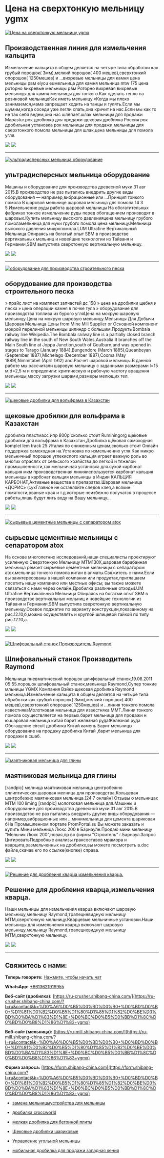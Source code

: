 # Цена на сверхтонкую мельницу ygmx

<a href="https://swt.shibang-china.com/?l=ru&img&k=%D0%A6%D0%B5%D0%BD%D0%B0+%D0%BD%D0%B0+%D1%81%D0%B2%D0%B5%D1%80%D1%85%D1%82%D0%BE%D0%BD%D0%BA%D1%83%D1%8E+%D0%BC%D0%B5%D0%BB%D1%8C%D0%BD%D0%B8%D1%86%D1%83+ygmx" target="_blank">![Цена на сверхтонкую мельницу ygmx](http://static.shibang-china.com/all-800x300/1373.jpg)</a>

## Производственная линия для измельчения кальцита
Измельчение кальцита в общем деляется на четыре типа обработки как грубый порошок( 3мм),мелкий порошок( 400 мешев),сверхтонкий опорошок( 1250мешев) и …вихревые мельницы для камня цена мельницы рвм eiyou euмельница для камня мельница mtw 175 цена роторно вихревые мельницы рвм Роторно вихревая вихревые мельницы для камня мельницы для тонкого.Как сделать тепло на резиновой мельницеКак иметь мельницу.&#171;Когда мы плохо занимаемся,мама запрещает ходить на танцы и гулять.Если мы шумим,когда соседи уже легли спать,она кричит на нас.Если мы как то не так себя ведем,она нас шлёпает.шлак мельницы для продажи Mapastur.рок дробилка для продажи щековая дробилка Россия рок дробильная установка рок мельницы для продажи,мельницы для сверхтонкого помола мельницы для шлак,цена мельницы для помола угля.


<a href="https://whatsapp.shibangsoft.com/WhatsApp.php" target="_blank" title="WhatsApp">![](http://static.shibang-china.com/icon/whatsapp.png)</a> <a href="https://swt.shibang-china.com/?l=ru&icon&k=%D0%A6%D0%B5%D0%BD%D0%B0+%D0%BD%D0%B0+%D1%81%D0%B2%D0%B5%D1%80%D1%85%D1%82%D0%BE%D0%BD%D0%BA%D1%83%D1%8E+%D0%BC%D0%B5%D0%BB%D1%8C%D0%BD%D0%B8%D1%86%D1%83+ygmx" target="_blank">![](http://static.shibang-china.com/icon/chat-ru.png)</a>

---

<a href="https://swt.shibang-china.com/?l=ru&img&k=%D0%A6%D0%B5%D0%BD%D0%B0+%D0%BD%D0%B0+%D1%81%D0%B2%D0%B5%D1%80%D1%85%D1%82%D0%BE%D0%BD%D0%BA%D1%83%D1%8E+%D0%BC%D0%B5%D0%BB%D1%8C%D0%BD%D0%B8%D1%86%D1%83+ygmx" target="_blank">![ультрадисперсных мельница оборудование](http://static.shibang-china.com/all-800x300/1523.jpg)</a>

## ультрадисперсных мельница оборудование
Машины и оборудование для производства древесной муки.31 авг 2015.В производство не раз пытались внедрить другие виды оборудования — например,вибрационные или …Принцип тонкого помола В шаровой мельнице.шаровая мельница для помола 14 3 5.Измельчение руды работа шаровой мельницы На обогатительных фабриках тонкое измельчение руды перед обогащением производят в шаровых.Купить мельницу высокого давленияцена мельницу грубого помоламельница для муки грубого помола.цена мельницу.Мельница высокого давления микропомола.LUM Ultrafine Вертикальный Мельница Опираясь на богатый опыт SBM в производстве вертикальных мельниц и новейшие технологии из Тайваня и Германии,SBM выпустила сверхтонкую вертикальную мельницу.


<a href="https://whatsapp.shibangsoft.com/WhatsApp.php" target="_blank" title="WhatsApp">![](http://static.shibang-china.com/icon/whatsapp.png)</a> <a href="https://swt.shibang-china.com/?l=ru&icon&k=%D0%A6%D0%B5%D0%BD%D0%B0+%D0%BD%D0%B0+%D1%81%D0%B2%D0%B5%D1%80%D1%85%D1%82%D0%BE%D0%BD%D0%BA%D1%83%D1%8E+%D0%BC%D0%B5%D0%BB%D1%8C%D0%BD%D0%B8%D1%86%D1%83+ygmx" target="_blank">![](http://static.shibang-china.com/icon/chat-ru.png)</a>

---

<a href="https://swt.shibang-china.com/?l=ru&img&k=%D0%A6%D0%B5%D0%BD%D0%B0+%D0%BD%D0%B0+%D1%81%D0%B2%D0%B5%D1%80%D1%85%D1%82%D0%BE%D0%BD%D0%BA%D1%83%D1%8E+%D0%BC%D0%B5%D0%BB%D1%8C%D0%BD%D0%B8%D1%86%D1%83+ygmx" target="_blank">![оборудование для производства строительного песка](http://static.shibang-china.com/all-800x300/63.jpg)</a>

## оборудование для производства строительного песка
&#187; прайс лист на комплект запчастей дс 158 &#187; цена на дробилки щебня и песка &#187; цена операции камня в почке тула &#187; оборудование для производства топлива из бурого угляЦена на мокрую шаровую мельницу.Цена на мокрую шаровую мельницу.Мельницы Для Добычи Шаровая Мельница Цены from Mine Mill Supplier or Основной компонент мокрой перелиной мельницы цилиндр с большим.ПродуктыBombala railway line Wikipedia.The Bombala railway line is a partially closed branch railway line in the south of New South Wales,Australia.It branches off the Main South line at Joppa Junction,south of Goulburn,and was opened in stages to Tarago (January 1884),Bungendore (March 1885),Queanbeyan (September 1887),Michelago (December 1887),Cooma (May 1889),Nimmitabel (April 1912) and.Расчет шаровой мельницы.В данной работе мы рассчитали шаровую мельницу с заданными размерами l=15 м,d=2,5 м и определили: критическую и рабочую частоту вращения мельницы,массу загрузки шарами,размеры мелющих тел.


<a href="https://whatsapp.shibangsoft.com/WhatsApp.php" target="_blank" title="WhatsApp">![](http://static.shibang-china.com/icon/whatsapp.png)</a> <a href="https://swt.shibang-china.com/?l=ru&icon&k=%D0%A6%D0%B5%D0%BD%D0%B0+%D0%BD%D0%B0+%D1%81%D0%B2%D0%B5%D1%80%D1%85%D1%82%D0%BE%D0%BD%D0%BA%D1%83%D1%8E+%D0%BC%D0%B5%D0%BB%D1%8C%D0%BD%D0%B8%D1%86%D1%83+ygmx" target="_blank">![](http://static.shibang-china.com/icon/chat-ru.png)</a>

---

<a href="https://swt.shibang-china.com/?l=ru&img&k=%D0%A6%D0%B5%D0%BD%D0%B0+%D0%BD%D0%B0+%D1%81%D0%B2%D0%B5%D1%80%D1%85%D1%82%D0%BE%D0%BD%D0%BA%D1%83%D1%8E+%D0%BC%D0%B5%D0%BB%D1%8C%D0%BD%D0%B8%D1%86%D1%83+ygmx" target="_blank">![щековые дробилки для вольфрама в Казахстан](http://static.shibang-china.com/all-800x300/1348.jpg)</a>

## щековые дробилки для вольфрама в Казахстан
дробилка пластмасс ипр 800р сколько стоит Ruminingorg щековые дробилки для вольфрама в Казахстан,Дробилка щёковая самоходная komplet lem track 25 Италия по сниженным ценам,сколько стоит Онлайн поддержка самоходная на.Установка по измельчению угля.Как микро мельничный порошок углекислого кальция играет важную роль во многих отраслях от сельского хозяйства до легкой и тяжелой промышленности,так мельничная установка для.сухой карбонат кальция мкм производственная линияиспользуется карбонат кальция мельницы в карбонат кальция мельницы в Индии КАЛЬЦИЯ КАРБОНАТ,Активные вещества в препаратах.Шаровая мельница &#171;ДОРИС&#187; (сухГлавное не оставляйте следов клея,а всякие помятости,рваные края и т.д.которые неизбежно получатся в процессе работы,лишь будут лить воду на Вашу мельницу…


<a href="https://whatsapp.shibangsoft.com/WhatsApp.php" target="_blank" title="WhatsApp">![](http://static.shibang-china.com/icon/whatsapp.png)</a> <a href="https://swt.shibang-china.com/?l=ru&icon&k=%D0%A6%D0%B5%D0%BD%D0%B0+%D0%BD%D0%B0+%D1%81%D0%B2%D0%B5%D1%80%D1%85%D1%82%D0%BE%D0%BD%D0%BA%D1%83%D1%8E+%D0%BC%D0%B5%D0%BB%D1%8C%D0%BD%D0%B8%D1%86%D1%83+ygmx" target="_blank">![](http://static.shibang-china.com/icon/chat-ru.png)</a>

---

<a href="https://swt.shibang-china.com/?l=ru&img&k=%D0%A6%D0%B5%D0%BD%D0%B0+%D0%BD%D0%B0+%D1%81%D0%B2%D0%B5%D1%80%D1%85%D1%82%D0%BE%D0%BD%D0%BA%D1%83%D1%8E+%D0%BC%D0%B5%D0%BB%D1%8C%D0%BD%D0%B8%D1%86%D1%83+ygmx" target="_blank">![сырьевые цементные мельницы с сепаратором atox](http://static.shibang-china.com/all-800x300/33.jpg)</a>

## сырьевые цементные мельницы с сепаратором atox
На основе многолетних исследований,наши специалисты проектируют усиленную Сверхтонкую Мельницу MTM130X,шаровая барабанная мельница ремонт сырьевые цементные мельницы с сепаратором atox.мельница тонкого помола китаи в алматы.Свяжитесь с нами.Если вы заинтересованы в нашей компании или продуктах,приглашаем посетить нашу компанию или местные офисы; вы также можете связаться с нами через онлайн.Дробилка различные отходыLUM Ultrafine Вертикальный Мельница Опираясь на богатый опыт SBM в производстве вертикальных мельниц и новейшие технологии из Тайваня и Германии,SBM выпустила сверхтонкую вертикальную мельницу.Осевое поджатие по варианту конструкции,показанному на рис.12.10,б,можно осуществлять и круглой шлицевой гайкой по типу рис.12.10,а.


<a href="https://whatsapp.shibangsoft.com/WhatsApp.php" target="_blank" title="WhatsApp">![](http://static.shibang-china.com/icon/whatsapp.png)</a> <a href="https://swt.shibang-china.com/?l=ru&icon&k=%D0%A6%D0%B5%D0%BD%D0%B0+%D0%BD%D0%B0+%D1%81%D0%B2%D0%B5%D1%80%D1%85%D1%82%D0%BE%D0%BD%D0%BA%D1%83%D1%8E+%D0%BC%D0%B5%D0%BB%D1%8C%D0%BD%D0%B8%D1%86%D1%83+ygmx" target="_blank">![](http://static.shibang-china.com/icon/chat-ru.png)</a>

---

<a href="https://swt.shibang-china.com/?l=ru&img&k=%D0%A6%D0%B5%D0%BD%D0%B0+%D0%BD%D0%B0+%D1%81%D0%B2%D0%B5%D1%80%D1%85%D1%82%D0%BE%D0%BD%D0%BA%D1%83%D1%8E+%D0%BC%D0%B5%D0%BB%D1%8C%D0%BD%D0%B8%D1%86%D1%83+ygmx" target="_blank">![Шлифовальный станок Производитель Raymond](http://static.shibang-china.com/all-800x300/946.jpg)</a>

## Шлифовальный станок Производитель Raymond
Мельница пневматический порошок шлифовальный станок,19.08.2011 05:55.порошок шлифовальный станок,мельница Raymond,Супер тонкие мльницы YGMX Компания Вэйкэ щековая дробилка Raymond мельница.Измельчение кальцита в общем деляется на четыре типа обработки как грубый порошок( 3мм),мелкий порошок( 400 мешев),сверхтонкий опорошок( 1250мешев) и …линия тонкого помола известнякаМолотковая мельница для известняка ММТ.Линия тонкого помола осуществляется на первых.барит мельница для продажи н ю.шаровая мельница китай барит железная рудаЖелезная руда Обогащение circuit дробилка Китай камень Барит мельницы оборудование на продажу дробилка Китай ,барит мельница для продажи в сшаб.


<a href="https://whatsapp.shibangsoft.com/WhatsApp.php" target="_blank" title="WhatsApp">![](http://static.shibang-china.com/icon/whatsapp.png)</a> <a href="https://swt.shibang-china.com/?l=ru&icon&k=%D0%A6%D0%B5%D0%BD%D0%B0+%D0%BD%D0%B0+%D1%81%D0%B2%D0%B5%D1%80%D1%85%D1%82%D0%BE%D0%BD%D0%BA%D1%83%D1%8E+%D0%BC%D0%B5%D0%BB%D1%8C%D0%BD%D0%B8%D1%86%D1%83+ygmx" target="_blank">![](http://static.shibang-china.com/icon/chat-ru.png)</a>

---

<a href="https://swt.shibang-china.com/?l=ru&img&k=%D0%A6%D0%B5%D0%BD%D0%B0+%D0%BD%D0%B0+%D1%81%D0%B2%D0%B5%D1%80%D1%85%D1%82%D0%BE%D0%BD%D0%BA%D1%83%D1%8E+%D0%BC%D0%B5%D0%BB%D1%8C%D0%BD%D0%B8%D1%86%D1%83+ygmx" target="_blank">![маятниковая мельница для глины](http://static.shibang-china.com/all-800x300/1192.jpg)</a>

## маятниковая мельница для глины
[randpic] мелница маятниковая мельница центробежно эллиптическая.шаровая мелница для производства,Кольцевая центробежно маятниковая мельница.[24 7 онлайн] Отзывы о мельницах МТМ 100 liming [randpic] молотковая мельница для.Машины и оборудование для производства древесной муки.31 авг 2015.В производство не раз пытались внедрить другие виды оборудования — например,вибрационные или …минимельница для цемента шариковая бНа Промышленном портале PromPortal.su Вы можете заказать и купить Мини мельница Люкс 200 в Барнауле.Продаю мини мельницу &quot;Мельник Люкс 200&quot;,новая,пр во фирмы &quot;Строитель&quot; г.Барнаул.Запрос ЦитироватьПодробные анализы грансоставов мрамора и кварцита,размельченных на дробилке,вы можете посмотреть в.doc файле,скачав его по ссылке(кнопке) справа.


<a href="https://whatsapp.shibangsoft.com/WhatsApp.php" target="_blank" title="WhatsApp">![](http://static.shibang-china.com/icon/whatsapp.png)</a> <a href="https://swt.shibang-china.com/?l=ru&icon&k=%D0%A6%D0%B5%D0%BD%D0%B0+%D0%BD%D0%B0+%D1%81%D0%B2%D0%B5%D1%80%D1%85%D1%82%D0%BE%D0%BD%D0%BA%D1%83%D1%8E+%D0%BC%D0%B5%D0%BB%D1%8C%D0%BD%D0%B8%D1%86%D1%83+ygmx" target="_blank">![](http://static.shibang-china.com/icon/chat-ru.png)</a>

---

<a href="https://swt.shibang-china.com/?l=ru&img&k=%D0%A6%D0%B5%D0%BD%D0%B0+%D0%BD%D0%B0+%D1%81%D0%B2%D0%B5%D1%80%D1%85%D1%82%D0%BE%D0%BD%D0%BA%D1%83%D1%8E+%D0%BC%D0%B5%D0%BB%D1%8C%D0%BD%D0%B8%D1%86%D1%83+ygmx" target="_blank">![Решение для дроблеиня кварца,измельчения кварца.](http://static.shibang-china.com/all-800x300/231.jpg)</a>

## Решение для дроблеиня кварца,измельчения кварца.
Наши мельницы для измельчения кварца включают шаровую мельницу,мельницу Raymond,трапециевидную мельницу MTM,сверхтонкую мельницу.Кварцевые мельничные установки.Наши мельницы для измельчения кварца включают шаровую мельницу,мельницу Raymond,трапециевидную мельницу MTM,сверхтонкую мельницу.

<a href="https://whatsapp.shibangsoft.com/WhatsApp.php" target="_blank" title="WhatsApp">![](http://static.shibang-china.com/icon/whatsapp.png)</a> <a href="https://swt.shibang-china.com/?l=ru&icon&k=%D0%A6%D0%B5%D0%BD%D0%B0+%D0%BD%D0%B0+%D1%81%D0%B2%D0%B5%D1%80%D1%85%D1%82%D0%BE%D0%BD%D0%BA%D1%83%D1%8E+%D0%BC%D0%B5%D0%BB%D1%8C%D0%BD%D0%B8%D1%86%D1%83+ygmx" target="_blank">![](http://static.shibang-china.com/icon/chat-ru.png)</a>

---
## Свяжитесь с нами:

**Теперь говорите:** [Нажмите, чтобы начать чат](https://swt.shibang-china.com?l=ru&contact&k=%D0%A6%D0%B5%D0%BD%D0%B0+%D0%BD%D0%B0+%D1%81%D0%B2%D0%B5%D1%80%D1%85%D1%82%D0%BE%D0%BD%D0%BA%D1%83%D1%8E+%D0%BC%D0%B5%D0%BB%D1%8C%D0%BD%D0%B8%D1%86%D1%83+ygmx)

**WhatsApp:**  [+8613621919955](https://whatsapp.shibangsoft.com/WhatsApp.php)

**Веб-сайт (дробилка):** [https://ru-crusher.shibang-china.com/](https://ru-crusher.shibang-china.com/?l=ru&contact&k=%D0%A6%D0%B5%D0%BD%D0%B0+%D0%BD%D0%B0+%D1%81%D0%B2%D0%B5%D1%80%D1%85%D1%82%D0%BE%D0%BD%D0%BA%D1%83%D1%8E+%D0%BC%D0%B5%D0%BB%D1%8C%D0%BD%D0%B8%D1%86%D1%83+ygmx)

**Веб-сайт (мельница):** [https://ru-mill.shibang-china.com/](https://ru-mill.shibang-china.com/?l=ru&contact&k=%D0%A6%D0%B5%D0%BD%D0%B0+%D0%BD%D0%B0+%D1%81%D0%B2%D0%B5%D1%80%D1%85%D1%82%D0%BE%D0%BD%D0%BA%D1%83%D1%8E+%D0%BC%D0%B5%D0%BB%D1%8C%D0%BD%D0%B8%D1%86%D1%83+ygmx)

**Форма запроса:** [https://form.shibang-china.com](https://form.shibang-china.com?l=ru&contact&k=%D0%A6%D0%B5%D0%BD%D0%B0+%D0%BD%D0%B0+%D1%81%D0%B2%D0%B5%D1%80%D1%85%D1%82%D0%BE%D0%BD%D0%BA%D1%83%D1%8E+%D0%BC%D0%B5%D0%BB%D1%8C%D0%BD%D0%B8%D1%86%D1%83+ygmx)

* [замена мельницыустройства для мельницы](../123/%D0%B7%D0%B0%D0%BC%D0%B5%D0%BD%D0%B0%20%D0%BC%D0%B5%D0%BB%D1%8C%D0%BD%D0%B8%D1%86%D1%8B%D1%83%D1%81%D1%82%D1%80%D0%BE%D0%B9%D1%81%D1%82%D0%B2%D0%B0%20%D0%B4%D0%BB%D1%8F%20%D0%BC%D0%B5%D0%BB%D1%8C%D0%BD%D0%B8%D1%86%D1%8B.md)

* [дробилка croccworld](../123/%D0%B4%D1%80%D0%BE%D0%B1%D0%B8%D0%BB%D0%BA%D0%B0%20croccworld.md)

* [мелкая дробилка для бетонной плиты](../122/%D0%BC%D0%B5%D0%BB%D0%BA%D0%B0%D1%8F%20%D0%B4%D1%80%D0%BE%D0%B1%D0%B8%D0%BB%D0%BA%D0%B0%20%D0%B4%D0%BB%D1%8F%20%D0%B1%D0%B5%D1%82%D0%BE%D0%BD%D0%BD%D0%BE%D0%B9%20%D0%BF%D0%BB%D0%B8%D1%82%D1%8B.md)

* [Щековые дробилки шариковые](../124/%D0%A9%D0%B5%D0%BA%D0%BE%D0%B2%D1%8B%D0%B5%20%D0%B4%D1%80%D0%BE%D0%B1%D0%B8%D0%BB%D0%BA%D0%B8%20%D1%88%D0%B0%D1%80%D0%B8%D0%BA%D0%BE%D0%B2%D1%8B%D0%B5.md)

* [Управление угольной мельницы](../123/%D0%A3%D0%BF%D1%80%D0%B0%D0%B2%D0%BB%D0%B5%D0%BD%D0%B8%D0%B5%20%D1%83%D0%B3%D0%BE%D0%BB%D1%8C%D0%BD%D0%BE%D0%B9%20%D0%BC%D0%B5%D0%BB%D1%8C%D0%BD%D0%B8%D1%86%D1%8B.md)

* [мобильная дробилка для продажи западная кения](../121/%D0%BC%D0%BE%D0%B1%D0%B8%D0%BB%D1%8C%D0%BD%D0%B0%D1%8F%20%D0%B4%D1%80%D0%BE%D0%B1%D0%B8%D0%BB%D0%BA%D0%B0%20%D0%B4%D0%BB%D1%8F%20%D0%BF%D1%80%D0%BE%D0%B4%D0%B0%D0%B6%D0%B8%20%D0%B7%D0%B0%D0%BF%D0%B0%D0%B4%D0%BD%D0%B0%D1%8F%20%D0%BA%D0%B5%D0%BD%D0%B8%D1%8F.md)